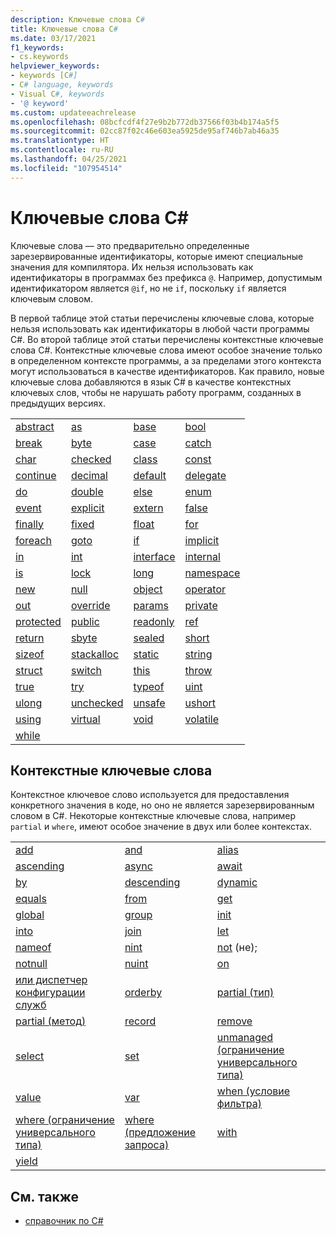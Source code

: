 ```yaml
---
description: Ключевые слова C#
title: Ключевые слова C#
ms.date: 03/17/2021
f1_keywords:
- cs.keywords
helpviewer_keywords:
- keywords [C#]
- C# language, keywords
- Visual C#, keywords
- '@ keyword'
ms.custom: updateeachrelease
ms.openlocfilehash: 08bcfcdf4f27e9b2b772db37566f03b4b174a5f5
ms.sourcegitcommit: 02cc87f02c46e603ea5925de95af746b7ab46a35
ms.translationtype: HT
ms.contentlocale: ru-RU
ms.lasthandoff: 04/25/2021
ms.locfileid: "107954514"
---
```

# <a name="c-keywords"></a>Ключевые слова C#

Ключевые слова — это предварительно определенные зарезервированные идентификаторы, которые имеют специальные значения для компилятора. Их нельзя использовать как идентификаторы в программах без префикса `@`. Например, допустимым идентификатором является `@if`, но не `if`, поскольку `if` является ключевым словом.  
  
 В первой таблице этой статьи перечислены ключевые слова, которые нельзя использовать как идентификаторы в любой части программы C#. Во второй таблице этой статьи перечислены контекстные ключевые слова C#. Контекстные ключевые слова имеют особое значение только в определенном контексте программы, а за пределами этого контекста могут использоваться в качестве идентификаторов. Как правило, новые ключевые слова добавляются в язык C# в качестве контекстных ключевых слов, чтобы не нарушать работу программ, созданных в предыдущих версиях.  
  
|||||  
|---|---|---|---|  
|[abstract](abstract.md)|[as](../operators/type-testing-and-cast.md#as-operator)|[base](base.md)|[bool](../builtin-types/bool.md)|
|[break](break.md)|[byte](../builtin-types/integral-numeric-types.md)|[case](switch.md)|[catch](try-catch.md)|
|[char](../builtin-types/char.md)|[checked](checked.md)|[class](class.md)|[const](const.md)|
|[continue](continue.md)|[decimal](../builtin-types/floating-point-numeric-types.md)|[default](default.md)|[delegate](../builtin-types/reference-types.md)|
|[do](do.md)|[double](../builtin-types/floating-point-numeric-types.md)|[else](if-else.md)|[enum](../builtin-types/enum.md)|
|[event](event.md)|[explicit](../operators/user-defined-conversion-operators.md)|[extern](extern.md)|[false](../builtin-types/bool.md)|
|[finally](try-finally.md)|[fixed](fixed-statement.md)|[float](../builtin-types/floating-point-numeric-types.md)|[for](for.md)|
|[foreach](foreach-in.md)|[goto](goto.md)|[if](if-else.md)|[implicit](../operators/user-defined-conversion-operators.md)|
|[in](in.md)|[int](../builtin-types/integral-numeric-types.md)|[interface](interface.md)|[internal](internal.md)|
|[is](../operators/is.md)|[lock](lock-statement.md)|[long](../builtin-types/integral-numeric-types.md)|[namespace](namespace.md)|
|[new](../operators/new-operator.md)|[null](null.md)|[object](../builtin-types/reference-types.md)|[operator](../operators/operator-overloading.md)|
|[out](out.md)|[override](override.md)|[params](params.md)|[private](private.md)|
|[protected](protected.md)|[public](public.md)|[readonly](readonly.md)|[ref](ref.md)|
|[return](return.md)|[sbyte](../builtin-types/integral-numeric-types.md)|[sealed](sealed.md)|[short](../builtin-types/integral-numeric-types.md)|
|[sizeof](../operators/sizeof.md)|[stackalloc](../operators/stackalloc.md)|[static](static.md)|[string](../builtin-types/reference-types.md)|
|[struct](../builtin-types/struct.md)|[switch](switch.md)|[this](this.md)|[throw](throw.md)|
|[true](../builtin-types/bool.md)|[try](try-catch.md)|[typeof](../operators/type-testing-and-cast.md#typeof-operator)|[uint](../builtin-types/integral-numeric-types.md)|
|[ulong](../builtin-types/integral-numeric-types.md)|[unchecked](unchecked.md)|[unsafe](unsafe.md)|[ushort](../builtin-types/integral-numeric-types.md)|
|[using](using.md)|[virtual](virtual.md)|[void](../builtin-types/void.md)|[volatile](volatile.md)|
|[while](while.md)||||

## <a name="contextual-keywords"></a>Контекстные ключевые слова

 Контекстное ключевое слово используется для предоставления конкретного значения в коде, но оно не является зарезервированным словом в C#. Некоторые контекстные ключевые слова, например `partial` и `where`, имеют особое значение в двух или более контекстах.  
  
||||  
|---|---|---|  
|[add](add.md)|[and](../operators/patterns.md#logical-patterns)|[alias](extern-alias.md)|
|[ascending](ascending.md)|[async](async.md)|[await](../operators/await.md)|
|[by](by.md)|[descending](descending.md)|[dynamic](../builtin-types/reference-types.md)|
|[equals](equals.md)|[from](from-clause.md)|[get](get.md)|
|[global](../operators/namespace-alias-qualifier.md)|[group](group-clause.md)|[init](init.md)|
|[into](into.md)|[join](join-clause.md)|[let](let-clause.md)|
|[nameof](../operators/nameof.md)|[nint](../builtin-types/nint-nuint.md)|[not](../operators/patterns.md#logical-patterns) (не);|
|[notnull](../../programming-guide/generics/constraints-on-type-parameters.md#notnull-constraint)|[nuint](../builtin-types/nint-nuint.md)|[on](on.md)|
|[или диспетчер конфигурации служб](../operators/patterns.md#logical-patterns)|[orderby](orderby-clause.md)|[partial (тип)](partial-type.md)|
|[partial (метод)](partial-method.md)|[record](../../programming-guide/classes-and-structs/records.md)|[remove](remove.md)|
|[select](select-clause.md)|[set](set.md)|[unmanaged (ограничение универсального типа)](../../programming-guide/generics/constraints-on-type-parameters.md#unmanaged-constraint)|
|[value](value.md)|[var](var.md)|[when (условие фильтра)](when.md)|
|[where (ограничение универсального типа)](where-generic-type-constraint.md)|[where (предложение запроса)](where-clause.md)|[with](../operators/with-expression.md)|
|[yield](yield.md)|||

## <a name="see-also"></a>См. также

- [справочник по C#](../index.md)
